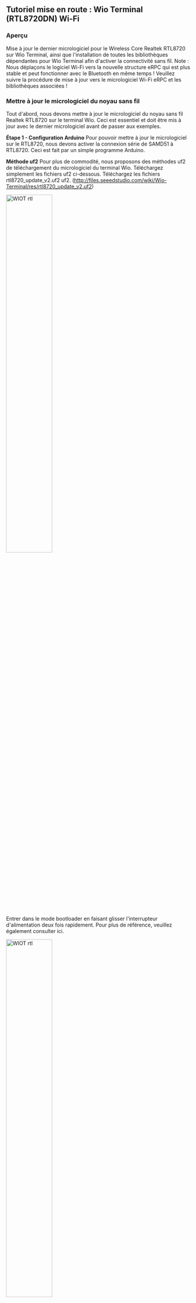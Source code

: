 ## Tutoriel  mise en route : Wio Terminal (RTL8720DN) Wi-Fi

### Aperçu
Mise à jour le dernier micrologiciel pour le Wireless Core Realtek RTL8720 sur Wio Terminal, ainsi
que l'installation de toutes les bibliothèques dépendantes pour Wio Terminal afin d'activer la
connectivité sans fil.
Note :
Nous déplaçons le logiciel Wi-Fi vers la nouvelle structure eRPC qui est plus stable et peut
fonctionner avec le Bluetooth en même temps ! Veuillez suivre la procédure de mise à jour vers le
micrologiciel Wi-Fi eRPC et les bibliothèques associées !

### Mettre à jour le micrologiciel du noyau sans fil
Tout d'abord, nous devons mettre à jour le micrologiciel du noyau sans fil Realtek RTL8720 sur le
terminal Wio. Ceci est essentiel et doit être mis à jour avec le dernier micrologiciel avant de passer
aux exemples.

**Étape 1 - Configuration Arduino**
Pour pouvoir mettre à jour le micrologiciel sur le RTL8720, nous devons activer la connexion série
de SAMD51 à RTL8720. Ceci est fait par un simple programme Arduino.

**Méthode uf2**
Pour plus de commodité, nous proposons des méthodes uf2 de téléchargement du micrologiciel du
terminal Wio. Téléchargez simplement les fichiers uf2 ci-dessous.
Téléchargez les fichiers rtl8720_update_v2.uf2 uf2. (http://files.seeedstudio.com/wiki/Wio-Terminal/res/rtl8720_update_v2.uf2)



 <img alt="WIOT rtl" src="https://github.com/madou-sow/Tutoriel-mise-en-route-Wio-Terminal-Wi-Fi/blob/main/images/rtl8720.png" width=50% height=50%  title="WIOT rtl"/>


Entrer dans le mode bootloader en faisant glisser l'interrupteur d'alimentation deux fois rapidement.
Pour plus de référence, veuillez également consulter ici.

 <img alt="WIOT rtl" src="https://github.com/madou-sow/Tutoriel-mise-en-route-Wio-Terminal-Wi-Fi/blob/main/images/glisser2.png" width=50% height=50%  title="WIOT rtl"/>


Un lecteur externe nommé Arduino devrait apparaître sur votre PC. Faites glisser les fichiers
rtl8720_update_v2.uf2 téléchargés dans le lecteur Arduino et cela réinitialisera le terminal Wio et
chargera le croquis !


 <img alt="WIOT rtl" src="https://github.com/madou-sow/Tutoriel-mise-en-route-Wio-Terminal-Wi-Fi/blob/main/images/misajwio.jpg" width=50% height=50%  title="WIOT rtl"/>

**Étape 2 - Téléchargez le dernier micrologiciel**
Remarque : il s'agit du dernier micrologiciel de structure eRPC pour RTL8720
Téléchargez le dernier micrologiciel RTL8720 (https://github.com/Seeed-Studio/seeed-ambd-firmware/releases)
- 20210519-seeed-ambd-firmware-rpc-v2.1.3.zip
- 20210519-seeed-ambd-firmware-rpc-v2.1.3_JP.zip

**Méthodes CLI**
Maintenant, vous pouvez flasher le micrologiciel RTL8720 sur le terminal Wio en utilisant les
méthodes CLI.
Téléchargez les outils CLI comme suit à l'aide de Terminal :
```
$ cd ~
$ git clone https://github.com/LynnL4/ambd_flash_tool
```
**Exemple d'utilisation de l'interface de ligne de commande**

Pour LinuxOS, veuillez utiliser le script ambd_flash_tool.py.
Ouvrez le terminal et accédez à l'emplacement du fichier. Exécutez python3 ambd_flash_tool.py à
l'emplacement et vous devriez voir l'utilisation de l'aide :

**Remarque :** Assurez-vous que Python 3 est installé sur votre ordinateur, et le script téléchargera
automatiquement toutes les bibliothèques dépendantes.

Dans certains cas, vous pouvez n'avoir que Python 3 sur votre PC, puis remplacez python3
ambd_flash_tool.py par python ambd_flash_tool.py.
Pour effacer le firmware initial à l'intérieur du RTL8720, exécutez :
Il prend en charge la fonction de port de détection automatique !

```
mamadou@dugny:/tempo/wiot-wireless-firmware/ambd_flash_tool$ ls -l
total 11516
-rw-r--r-- 1 mamadou users 19 Jan 6 15:12 README.md
-rw-r--r-- 1 mamadou users 10863916 Jan 6 15:12 ambd_flash_tool.exe
-rwxr-xr-x 1 mamadou users 9859 Jan 6 15:12 ambd_flash_tool.py
drwxr-xr-x 2 mamadou users 4096 Jan 6 15:12 firmware
-rw-r--r-- 1 mamadou users 4688 Jan 6 15:12 imgtool_flashloader_amebad.bin
-rw-r--r-- 1 mamadou users 4412 Jan 6 15:13 km0_boot_all.bin
-rw-r--r-- 1 mamadou users 876544 Jan 6 15:13 km0_km4_image2.bin
-rw-r--r-- 1 mamadou users 4068 Jan 6 15:13 km4_boot_all.bin
-rw-r--r-- 1 mamadou users 25 Jan 6 15:12 requirements.txt
drwxr-xr-x 5 mamadou users 4096 Jan 6 15:12 tool

$ python3 ambd_flash_tool.py erase

Remarque : Le processus d'effacement initial peut prendre un certain temps. Soyez patient et ne fermez pas les fenêtres.
```

<img alt="WIOT rtl" src="https://github.com/madou-sow/Tutoriel-mise-en-route-Wio-Terminal-Wi-Fi/blob/main/images/erase1.png" width=70% height=70%  title="WIOT rtl"/>

 <img alt="WIOT rtl" src="https://github.com/madou-sow/Tutoriel-mise-en-route-Wio-Terminal-Wi-Fi/blob/main/images/erase2.png" width=70% height=70%  title="WIOT rtl"/>

Pour flasher le nouveau firmware téléchargé dans le RTL8720, exécutez :
```
$ python3 ambd_flash_tool.py flash -d [RTL8720-firmware-path]
```
 Remplacez [RTL8720-firmware-path] par le chemin que vous avez téléchargé le RTL8720 ci-
dessus.
Cet emplacement doit contenir **km0_boot_all.bin, km0_km4_image2.bin et km4_boot_all.bin**
ces 3 fichiers.

```
mamadou@dugny:/tempo/wiot-wireless-firmware$ ls -1
20210519-seeed-ambd-firmware-rpc-v2.1.3.zip
ambd_flash_tool
bin
install.sh
rtl8720_update_v2.uf2
seeed-ambd-firmware-2.1.3.zip
mamadou@dugny:/tempo/wiot-wireless-firmware$
mamadou@dugny:/tempo/wiot-wireless-firmware/ambd_flash_tool$ ls -l
drwxr-xr-x 2 mamadou users 4096 Jan 20 10:48 20210519-seeed-ambd-firmware-rpc-v2.1.3
-rw-r--r-- 1 mamadou users19 Jan 6 15:12 README.md
-rw-r--r-- 1 mamadou users 10863916 Jan 6 15:12 ambd_flash_tool.exe
-rwxr-xr-x 1 mamadou users 9859 Jan 6 15:12 ambd_flash_tool.py
drwxr-xr-x 2 mamadou users 4096 Jan 6 15:12 firmware
-rw-r--r-- 1 mamadou users 4688 Jan 6 15:12 imgtool_flashloader_amebad.bin
-rw-r--r-- 1 mamadou users 4412 Jan 23 14:01 km0_boot_all.bin
-rw-r--r-- 1 mamadou users 876544 Jan 23 14:01 km0_km4_image2.bin
-rw-r--r-- 1 mamadou users 4068 Jan 23 14:01 km4_boot_all.bin
-rw-r--r-- 1 mamadou users 25 Jan 6 15:12 requirements.txt
drwxr-xr-x 6 mamadou users 4096 Jan 20 11:22 seeed-ambd-firmware-2.1.3
drwxr-xr-x 5 mamadou users 4096 Jan 6 15:12 tool

mamadou@dugny:/tempo/wiot-wireless-firmware/ambd_flash_tool$ python3 ambd_flash_tool.py flash -d 20210519-seeed-ambd-firmware-rpc-v2.1.3

```
Si tout se passe bien, vous devriez voir tous un message réussi. Vous avez maintenant flashé le
nouveau firmware RTL8720 dans le noyau RTL8720 !

### Installation des bibliothèques (eRPC)
Il existe peu de bibliothèques Arduino nécessaires à la connectivité sans fil. S'ensuit l'installation
toutes les bibliothèques nécessaires :

1. Installez Seeed_Arduino_rpcWiFi
   
Visitez les référentiels Seeed_Arduino_rpcWiFi et téléchargez l'intégralité du référentiel sur
votre disque local.
Maintenant, la bibliothèque Seeed_Arduino_rpcWiFi peut être installée sur l'IDE Arduino.
Ouvrez l'IDE Arduino, et cliquez sur sketch -> Include Library -> Add .ZIP Library, et choisissez le
fichier Seeed_Arduino_rpcWiFi que vous venez de télécharger.

2. Installez Seeed_Arduino_rpcUnified
   
Visitez les référentiels Seeed_Arduino_rpcUnified et téléchargez l'intégralité du référentiel sur
votre lecteur local.
Désormais, la bibliothèque Seeed-Arduino-FreeRTOS peut être installée sur l'IDE Arduino.
Ouvrez l'IDE Arduino, et cliquez sur sketch -> Include Library -> Add .ZIP Library, et choisissez le
fichier Seeed_Arduino_rpcUnified que vous venez de télécharger.

3. Installez Seeed_Arduino_FreeRTOS
Visitez les référentiels Seeed_Arduino_FreeRTOS et téléchargez l'intégralité du référentiel sur
votre lecteur local.
Désormais, la bibliothèque Seeed-Arduino-FreeRTOS peut être installée sur l'IDE Arduino.
Ouvrez l'IDE Arduino et cliquez sur sketch -> Include Library -> Add .ZIP Library, et choisissez le
fichier Seeed_Arduino_FreeRTOS que vous venez de télécharger.

### Wio Terminal RTL8720DN Wi-Fi Manuel d'utilisation
#### Connectivité Wi-Fi
Ce wiki explique comment configurer la connectivité Wi-Fi sur le terminal Wio à l'aide du noyau
Realtek RTL8720.

**Note :**
Assurez-vous d'avoir suivi l'aperçu du réseau, mis à jour le dernier micrologiciel sur RTL8720 et
téléchargé les bibliothèques Arduino dépendantes.

**Attention :**
Les exemples suivants ont été mis à jour pour fonctionner avec le micrologiciel de structure de
structure eRPC, veuillez mettre à jour la structure eRPC. Remplacez simplement AtWifi.h par
rpcWiFi.h.

#### Configuration en mode Station (STA)

- Inclure la librairie rpcWifi.h dans Arduino.
- Configure as STA mode :
  
```
WiFi.mode(WIFI_STA);
```
  
**Numérisation d'un exemple de code de réseau Wi-Fi**

Cet exemple se configurera en mode Wi-Fi STA, scannera et imprimera tous les réseaux disponibles
sur le Serial.

```
#include "rpcWiFi.h"

void setup() {
         Serial.begin(115200);
         while(!Serial); // Wait for Serial to be ready
         delay(1000);
         // Set WiFi to station mode and disconnect from an AP if it was previously
         connected
         WiFi.mode(WIFI_STA);
         WiFi.disconnect();
         delay(100);
}
Serial.println("Setup done");

void loop() {
Serial.println("scan start");
          // WiFi.scanNetworks will return the number of networks found
          int n = WiFi.scanNetworks();
          Serial.println("scan done");
          if (n == 0) {
          Serial.println("no networks found");
          } else {
          Serial.print(n);
          Serial.println(" networks found");
          for (int i = 0; i < n; ++i) {
                    // Print SSID and RSSI for each network found
                    Serial.print(i + 1);
                    Serial.print(": ");
                    Serial.print(WiFi.SSID(i));
                    Serial.print(" (");
                    Serial.print(WiFi.RSSI(i));
                    Serial.print(")");
                    Serial.println((WiFi.encryptionType(i) == WIFI_AUTH_OPEN) ? " " :
                    "*");
                   delay(10);
         }
         }
         Serial.println("");
}
// Wait a bit before scanning again
delay(5000);
```

**Connexion au réseau spécifié : Exemple de code**

Cet exemple se connecte à un réseau Wi-Fi spécifié. Modifiez le ssid et le mot de passe de votre
réseau Wi-Fi.

```
#include "rpcWiFi.h"

const char* ssid = "xxxxxxx";
const char* password = "yourNetworkPassword";

void setup() {
    Serial.begin(115200);
    while(!Serial); // Wait for Serial to be ready
    // Set WiFi to station mode and disconnect from an AP if it was previously
    connected
    WiFi.mode(WIFI_STA);
    WiFi.disconnect();
    Serial.println("Connecting to WiFi..");
    WiFi.begin(ssid, password);
    while (WiFi.status() != WL_CONNECTED) {
           delay(500);
           Serial.println("Connecting to WiFi..");
           WiFi.begin(ssid, password);
    }
    Serial.println("Connected to the WiFi network");
    Serial.print("IP Address: ");
    Serial.println (WiFi.localIP()); // prints out the device's IP address
}

void loop() {
}

```

### Connexion au serveur MQTT
#### Exemple 1 avec une souscription/publication de messages

Cet exemple illustre l'établissement d'une connexion MQTT à l'aide du terminal Wio avec un
serveur MQTT. Avec cela, vous pouvez utiliser le terminal Wio pour vous abonner et publier des
messages sur le serveur MQTT. Ici utilisé un serveur MQTT gratuit : https://test.mosquitto.org/.

- Téléchargez et installez la bibliothèque Arduino MQTT ici
(https://github.com/knolleary/pubsubclient)

```
#include "rpcWiFi.h"
#include <PubSubClient.h>

// Update these with values suitable for your network.
const char *ssid = "yourNetworkName";
// your network SSID
const char *password = "yourNetworkPassword"; // your network password
const char *ID = "Wio-Terminal-Client"; // Name of our device, must be unique
const char *TOPIC = "WioTerminal"; // Topic to subcribe to
const char *subTopic = "inTopic"; // Topic to subcribe to
const char *server = "test.mosquitto.org"; // Server URL

WiFiClient wifiClient;
PubSubClient client(wifiClient);

void callback(char* topic, byte* payload, unsigned int length) {
      Serial.print("Message arrived [");
      Serial.print(topic);
      Serial.print("] ");
      for (int i=0;i<length;i++) {
              Serial.print((char)payload[i]);
      }
      Serial.println();
}


void reconnect() {
// Loop until we're reconnected
while (!client.connected())
{
Serial.print("Attempting MQTT connection...");
// Attempt to connect
if (client.connect(ID)) {
      Serial.println("connected");
      // Once connected, publish an announcement...
      client.publish(TOPIC, "{\"message\": \"Wio Terminal is connected!\"}");
      Serial.println("Published connection message successfully!");
      // ... and resubscribe
      client.subscribe(subTopic);
      Serial.print("Subcribed to: ");
      Serial.println(subTopic);
}
else {
      Serial.print("failed, rc=");
      Serial.print(client.state());
      Serial.println(" try again in 5 seconds");
      // Wait 5 seconds before retrying
      delay(5000);
}
}

void setup()
{
      Serial.begin(115200);
      while (!Serial)
      ; // Wait for Serial to be ready
      Serial.print("Attempting to connect to SSID: ");
      Serial.println(ssid);
      WiFi.begin(ssid, password);
      // attempt to connect to Wifi network:
      while (WiFi.status() != WL_CONNECTED)
      {
            Serial.print(".");
            WiFi.begin(ssid, password);
            // wait 1 second for re-trying
            delay(1000);
      }
      Serial.print("Connected to ");
      Serial.println(ssid);
      delay(500);
}
client.setServer(server, 1883);
client.setCallback(callback);

void loop()
{
      if (!client.connected()) {
      reconnect();
      }
      client.loop();
}

```
Cet exemple illustre l'établissement d'une connexion MQTT à l'aide du terminal Wio. Ici utilisé un
serveur MQTTs gratuit : https://test.mosquitto.org/ et envoyant des données d'accélérateur à un
sujet.

##### Exemple 2 avec un transfert de données
Cet exemple illustre l'établissement d'une connexion MQTT à l'aide du terminal Wio. Ici utilisé un
serveur MQTTs gratuit : https://test.mosquitto.org/ et envoyant des données d'accélérateur à un
sujet.

- Téléchargez et installez la bibliothèque Arduino MQTT
(https://github.com/knolleary/pubsubclient)

- Installez la bibliothèque Accelerator pour Wio Terminal en suivant ce wiki (
https://wiki.seeedstudio.com/Wio-Terminal-IMU-Overview/)

- Le terminal Wio publiera l'accélérateur sur le sujet WioTerminal/IMU et souscrira aux
messages du sujet inTopic.

```
#include "rpcWiFi.h"
#include <PubSubClient.h>
#include <WiFiClientSecure.h>
#include"LIS3DHTR.h"
//const char *ssid = "yourNetworkName"; // your network SSID
//const char *password = "yourNetworkPassword"; // your network password
const char *ssid = "xxxxxx"; // your network SSID
const char *password = "wwwwww"; // your network password
const char *ID = "Wio-Terminal-Client"; // Name of our device, must be unique
const char *TOPIC = "WioTerminal/IMU"; // Topic to subcribe to
const char *subTopic = "inTopic"; // Topic to subcribe to
const char *server = "test.mosquitto.org"; // Server URL
const char *test_root_ca =
"-----BEGIN CERTIFICATE-----\n"
"MIIEAzCCAuugAwIBAgIUBY1hlCGvdj4NhBXkZ/uLUZNILAwwDQYJKoZIhvcNAQEL\n"
"BQAwgZAxCzAJBgNVBAYTAkdCMRcwFQYDVQQIDA5Vbml0ZWQgS2luZ2RvbTEOMAwG\n"
"A1UEBwwFRGVyYnkxEjAQBgNVBAoMCU1vc3F1aXR0bzELMAkGA1UECwwCQ0ExFjAU\n"
"BgNVBAMMDW1vc3F1aXR0by5vcmcxHzAdBgkqhkiG9w0BCQEWEHJvZ2VyQGF0Y2hv\n"
"by5vcmcwHhcNMjAwNjA5MTEwNjM5WhcNMzAwNjA3MTEwNjM5WjCBkDELMAkGA1UE\n"
"BhMCR0IxFzAVBgNVBAgMDlVuaXRlZCBLaW5nZG9tMQ4wDAYDVQQHDAVEZXJieTES\n"
"MBAGA1UECgwJTW9zcXVpdHRvMQswCQYDVQQLDAJDQTEWMBQGA1UEAwwNbW9zcXVp\n"
"dHRvLm9yZzEfMB0GCSqGSIb3DQEJARYQcm9nZXJAYXRjaG9vLm9yZzCCASIwDQYJ\n"
"KoZIhvcNAQEBBQADggEPADCCAQoCggEBAME0HKmIzfTOwkKLT3THHe+ObdizamPg\n"
"UZmD64Tf3zJdNeYGYn4CEXbyP6fy3tWc8S2boW6dzrH8SdFf9uo320GJA9B7U1FW\n"
"Te3xda/Lm3JFfaHjkWw7jBwcauQZjpGINHapHRlpiCZsquAthOgxW9SgDgYlGzEA\n"
"s06pkEFiMw+qDfLo/sxFKB6vQlFekMeCymjLCbNwPJyqyhFmPWwio/PDMruBTzPH\n"
"3cioBnrJWKXc3OjXdLGFJOfj7pP0j/dr2LH72eSvv3PQQFl90CZPFhrCUcRHSSxo\n"
"E6yjGOdnz7f6PveLIB574kQORwt8ePn0yidrTC1ictikED3nHYhMUOUCAwEAAaNT\n"
"MFEwHQYDVR0OBBYEFPVV6xBUFPiGKDyo5V3+Hbh4N9YSMB8GA1UdIwQYMBaAFPVV\n"
"6xBUFPiGKDyo5V3+Hbh4N9YSMA8GA1UdEwEB/wQFMAMBAf8wDQYJKoZIhvcNAQEL\n"
"BQADggEBAGa9kS21N70ThM6/Hj9D7mbVxKLBjVWe2TPsGfbl3rEDfZ+OKRZ2j6AC\n"
"6r7jb4TZO3dzF2p6dgbrlU71Y/4K0TdzIjRj3cQ3KSm41JvUQ0hZ/c04iGDg/xWf\n"
"+pp58nfPAYwuerruPNWmlStWAXf0UTqRtg4hQDWBuUFDJTuWuuBvEXudz74eh/wK\n"
"sMwfu1HFvjy5Z0iMDU8PUDepjVolOCue9ashlS4EB5IECdSR2TItnAIiIwimx839\n"
"LdUdRudafMu5T5Xma182OC0/u/xRlEm+tvKGGmfFcN0piqVl8OrSPBgIlb+1IKJE\n"
"m/XriWr/Cq4h/JfB7NTsezVslgkBaoU=\n"
"-----END CERTIFICATE-----\n";
long lastMsg = 0;
LIS3DHTR<TwoWire> lis;
WiFiClientSecure wifiClient;
PubSubClient client(wifiClient);
void callback(char *topic, byte *payload, unsigned int length)
{
Serial.print("Message arrived [");
Serial.print(topic);
Serial.print("] ");
for (int i = 0; i < length; i++)
{
Serial.print((char)payload[i]);
}
Serial.println();
}
void reconnect()
{
// Loop until we're reconnected
while (!client.connected())
{
Serial.print("Attempting MQTT connection...");
// Attempt to connect
if (client.connect(ID))
{
Serial.println("connected");
// Once connected, publish an announcement...
client.publish(TOPIC, "{\"message\": \"Wio Terminal is connected!\"}");
Serial.println("Published connection message successfully!");
// ... and resubscribe
client.subscribe(subTopic);
Serial.print("Subcribed to: ");
Serial.println(subTopic);
}
else
{
Serial.print("failed, rc=");
Serial.print(client.state());
Serial.println(" try again in 5 seconds");
// Wait 5 seconds before retrying
delay(5000);
}
}
}
void setup()
{
//Initialize serial and wait for port to open:
Serial.begin(115200);
while (!Serial)
; // Wait for Serial to be ready
delay(1000);
lis.begin(Wire1);
if (!lis) {
Serial.println("ERROR");
while(1);
}
lis.setOutputDataRate(LIS3DHTR_DATARATE_25HZ); //Data output rate
lis.setFullScaleRange(LIS3DHTR_RANGE_2G); //Scale range set to 2g
Serial.print("Attempting to connect to SSID: ");
Serial.println(ssid);
WiFi.begin(ssid, password);
// attempt to connect to Wifi network:
while (WiFi.status() != WL_CONNECTED)
{
Serial.print(".");
WiFi.begin(ssid, password);
// wait 1 second for re-trying
delay(1000);
}
Serial.print("Connected to ");
Serial.println(ssid);
wifiClient.setCACert(test_root_ca);
client.setServer(server, 8883);
client.setCallback(callback);
}
void loop()
{
if (!client.connected())
{
reconnect();
}
float x_values, y_values, z_values;
// Sending Data
long now = millis();
if (now - lastMsg > 5000) {
lastMsg = now;
x_values = lis.getAccelerationX();
y_values = lis.getAccelerationY();
z_values = lis.getAccelerationZ();
String data="{\"x-axis\": "+String(x_values)+","+"\"y-axis\": "+String(y_values)
+","+"\"z-axis\": "+String(z_values)+"}";
if (!client.publish(TOPIC, data.c_str())) {
Serial.println("Message failed to send.");
}
Serial.printf("Message Send [%s] ", TOPIC);
Serial.println(data);
}
client.loop();
}

```

###### Exemple 3 avec un client UDP

Le protocole UDP fonctionne différemment de TCP/IP. TCP est un protocole orienté flux,
garantissant que toutes les données sont transmises dans le bon ordre, UDP est un protocole orienté
message. UDP ne nécessite pas de connexion de longue durée, donc la configuration d’un socket
UDP est un peu plus simple. D’ailleurs, les messages UDP doivent tenir dans un seul paquet (pour
IPv4, cela signifie qu’ils ne peuvent contenir que 65507 octets car le paquet de 65535 octets
comprend également des informations d’en-tête) et la livraison n’est pas garantie comme c’est le
cas avec TCP.

Cet exemple se connecte à un réseau Wi-Fi et envoie des paquets UDP à un serveur UDP qui
s'exécute sur votre PC.

Remarque : Assurez-vous que votre PC et votre Wio Terminal sont sur le même réseau !

**Code serveur Python UDP**

- Enregistrez le code suivant sous udp_server.py.


  ```
# This python script listens on UDP port 3333
# for messages from the Wio Terminal board and prints them

import socket
import sys
try :
s = socket.socket(socket.AF_INET, socket.SOCK_DGRAM)
s.setsockopt(socket.SOL_SOCKET, socket.SO_REUSEADDR, 1)
except socket.error, msg :
print 'Failed to create socket. Error Code : ' + str(msg[0]) + ' Message '
+ msg[1]
sys.exit()
try:
s.bind(('', 3333))
except socket.error , msg:
print 'Bind failed. Error: ' + str(msg[0]) + ': ' + msg[1]
sys.exit()
print 'Server listening'
while 1:
d = s.recvfrom(1024)
data = d[0]
f not data:
break
print data.strip()
s.close()

  ```

  - Lancez le script python : python udp_server.py.

**Code Arduino**

- Remplacez networkName et networkPswd par vos paramètres Wi-Fi.

- Remplacez udpAddress par l'adresse IP de votre PC et assurez-vous que votre PC qui
exécute le serveur UDP est sur le même réseau que le Wio Terminal.

- Téléchargez le code sur le terminal Wio.

**Description de la fonction millis() :** La fonction millis() ne prend aucun paramètre et renvoie une
valeur qui représente le nombre de millisecondes écoulées depuis la mise en tension de l’Arduino.
La valeur est de type long non-signé (unsigned long, 4-bytes ou 32-bits). La valeur maximale
qu’elle peut prendre est de 4,294,967,295 soit 49 jours.

**Utilisation de la fonction millis() de l’IDE Arduino :** Pour pallier aux problèmes générés par
l’utilisation de la fonction delay(), une solution possible est d’utiliser la fonction millis(). Dès la
première utilisation de l’Arduino, la fonction delay() est utilisée afin de gérer les instructions en
fonction du temps. Le problème majeur de la fonction delay() est qu’elle bloque l’exécution de la
suite du code. Ceci devient très limitant lorsqu’on travaille avec plusieurs composants (gestions de
plusieurs LEDs ou capteurs). Nous allons voir dans ce tutoriel comment utiliser la fonction millis()
pour remplacer la fonction delay(). Il existe aussi la fonction micros() qui fonctionne sur le même
principe mais renvoie des microsecondes.

```
#include <rpcWiFi.h>
#include <WiFiUdp.h>
// WiFi network name and password:
const char * networkName = "your-ssid";
const char * networkPswd = "your-password";
//IP address to send UDP data to:
// either use the ip address of the server or
// a network broadcast address
const char * udpAddress = "192.168.0.255";
const int udpPort = 3333;
//Are we currently connected?
boolean connected = false;
//The udp library class
WiFiUDP udp;
void setup(){
// Initilize hardware serial:
Serial.begin(115200);
}
//Connect to the WiFi network
connectToWiFi(networkName, networkPswd);
void loop(){
//only send data when connected
if(connected){
//Send a packet
udp.beginPacket(udpAddress,udpPort);
udp.printf("Seconds since boot: %lu", millis()/1000);
udp.endPacket();
}
//Wait for 1 second
delay(1000);
}
void connectToWiFi(const char * ssid, const char * pwd){
Serial.println("Connecting to WiFi network: " + String(ssid));
// delete old config
WiFi.disconnect(true);
//register event handler
WiFi.onEvent(WiFiEvent);
//Initiate connection
WiFi.begin(ssid, pwd);
}
Serial.println("Waiting for WIFI connection...");
//wifi event handler
void WiFiEvent(WiFiEvent_t event){
switch(event) {
case SYSTEM_EVENT_STA_GOT_IP:
//When connected set
Serial.print("WiFi connected! IP address: ");
Serial.println(WiFi.localIP());
//initializes the UDP state
//This initializes the transfer buffer
udp.begin(WiFi.localIP(),udpPort);
connected = true;
break;
case SYSTEM_EVENT_STA_DISCONNECTED:
Serial.println("WiFi lost connection");
connected = false;
break;
default: break;
}
}
```
